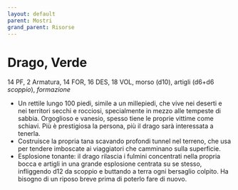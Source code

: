 ```yaml
---
layout: default
parent: Mostri
grand_parent: Risorse
---
```


# Drago, Verde

14 PF, 2 Armatura, 14 FOR, 16 DES, 18 VOL, morso (d10), artigli (d6+d6 _scoppio_), _formazione_

- Un rettile lungo 100 piedi, simile a un millepiedi, che vive nei deserti e nei territori secchi e rocciosi, specialmente in mezzo alle tempeste di sabbia. Orgoglioso e vanesio, spesso tiene le proprie vittime come schiavi. Più è prestigiosa la persona, più il drago sarà interessata a tenerla.
- Costruisce la propria tana scavando profondi tunnel nel terreno, che usa per tendere imboscate ai viaggiatori che camminano sulla superficie.
- Esplosione tonante: il drago rilascia i fulmini concentrati nella propria bocca e artigli in una grande esplosione centrata su se stesso, infliggendo d12 da scoppio e buttando a terra ogni bersaglio colpito. Ha bisogno di un riposo breve prima di poterlo fare di nuovo.